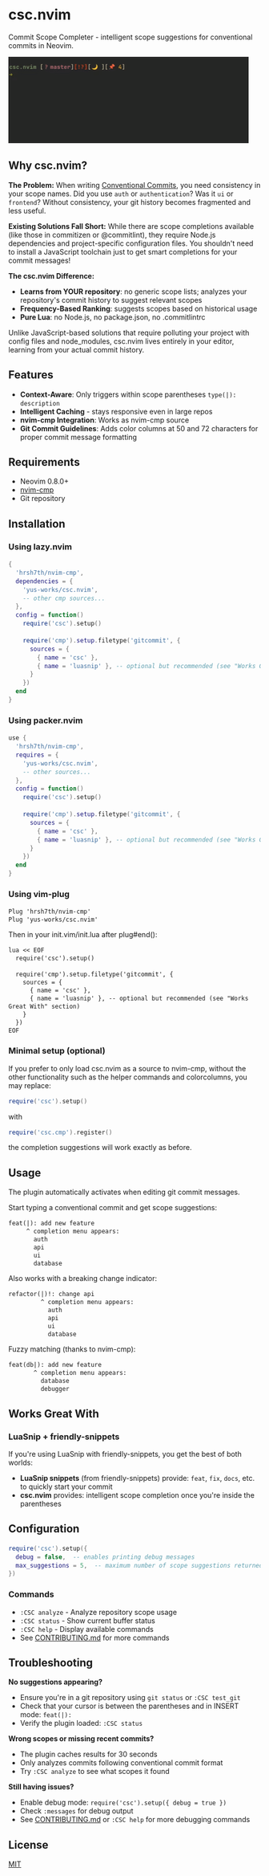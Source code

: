 # csc.nvim

Commit Scope Completer - intelligent scope suggestions for conventional commits in Neovim.

![Demo](./csc-demo.gif?v=3)

## Why csc.nvim?

**The Problem:** When writing [Conventional Commits](https://www.conventionalcommits.org/), you need consistency in your scope names. Did you use `auth` or `authentication`? Was it `ui` or `frontend`? Without consistency, your git history becomes fragmented and less useful.

**Existing Solutions Fall Short:** While there are scope completions available (like those in commitizen or @commitlint), they require Node.js dependencies and project-specific configuration files. You shouldn't need to install a JavaScript toolchain just to get smart completions for your commit messages!

**The csc.nvim Difference:**
- **Learns from YOUR repository**: no generic scope lists; analyzes your repository's commit history to suggest relevant scopes
- **Frequency-Based Ranking**: suggests scopes based on historical usage
- **Pure Lua**: no Node.js, no package.json, no .commitlintrc

Unlike JavaScript-based solutions that require polluting your project with config files and node_modules, csc.nvim lives entirely in your editor, learning from your actual commit history.

## Features

- **Context-Aware**: Only triggers within scope parentheses `type(|): description`
- **Intelligent Caching** - stays responsive even in large repos
- **nvim-cmp Integration**: Works as nvim-cmp source
- **Git Commit Guidelines**: Adds color columns at 50 and 72 characters for proper commit message formatting

## Requirements

- Neovim 0.8.0+
- [nvim-cmp](https://github.com/hrsh7th/nvim-cmp)
- Git repository

## Installation

### Using lazy.nvim

```lua
{
  'hrsh7th/nvim-cmp',
  dependencies = {
    'yus-works/csc.nvim',
    -- other cmp sources...
  },
  config = function()
    require('csc').setup()

    require('cmp').setup.filetype('gitcommit', {
      sources = {
        { name = 'csc' },
        { name = 'luasnip' }, -- optional but recommended (see "Works Great With" section)
      }
    })
  end
}
```

### Using packer.nvim

```lua
use {
  'hrsh7th/nvim-cmp',
  requires = {
    'yus-works/csc.nvim',
    -- other sources...
  },
  config = function()
    require('csc').setup()

    require('cmp').setup.filetype('gitcommit', {
      sources = {
        { name = 'csc' },
        { name = 'luasnip' }, -- optional but recommended (see "Works Great With" section)
      }
    })
  end
}
```

### Using vim-plug

```vim
Plug 'hrsh7th/nvim-cmp'
Plug 'yus-works/csc.nvim'
```

Then in your init.vim/init.lua after plug#end():

```vim
lua << EOF
  require('csc').setup()

  require('cmp').setup.filetype('gitcommit', {
    sources = {
      { name = 'csc' },
      { name = 'luasnip' }, -- optional but recommended (see "Works Great With" section)
    }
  })
EOF
```

### Minimal setup (optional)

If you prefer to only load csc.nvim as a source to nvim-cmp, without the other
functionality such as the helper commands and colorcolumns, you may replace:

```lua
require('csc').setup()
```

with

```lua
require('csc.cmp').register()
```

the completion suggestions will work exactly as before.

## Usage

The plugin automatically activates when editing git commit messages.

Start typing a conventional commit and get scope suggestions:

```
feat(|): add new feature
     ^ completion menu appears:
       auth
       api
       ui
       database
```

Also works with a breaking change indicator:

```
refactor(|)!: change api 
         ^ completion menu appears:
           auth
           api
           ui
           database
```

Fuzzy matching (thanks to nvim-cmp):

```
feat(db|): add new feature
       ^ completion menu appears:
         database
         debugger
```

## Works Great With

### LuaSnip + friendly-snippets

If you're using LuaSnip with friendly-snippets, you get the best of both worlds:
- **LuaSnip snippets** (from friendly-snippets) provide: `feat`, `fix`, `docs`, etc. to quickly start your commit
- **csc.nvim** provides: intelligent scope completion once you're inside the parentheses

## Configuration

```lua
require('csc').setup({
  debug = false,  -- enables printing debug messages
  max_suggestions = 5,  -- maximum number of scope suggestions returned (default: 10)
})
```

### Commands

- `:CSC analyze` - Analyze repository scope usage
- `:CSC status` - Show current buffer status
- `:CSC help` - Display available commands
- See [CONTRIBUTING.md](CONTRIBUTING.md) for more commands

## Troubleshooting

**No suggestions appearing?**
- Ensure you're in a git repository using `git status` or `:CSC test_git`
- Check that your cursor is between the parentheses and in INSERT mode: `feat(|):`
- Verify the plugin loaded: `:CSC status`

**Wrong scopes or missing recent commits?**
- The plugin caches results for 30 seconds
- Only analyzes commits following conventional commit format
- Try `:CSC analyze` to see what scopes it found

**Still having issues?**
- Enable debug mode: `require('csc').setup({ debug = true })`
- Check `:messages` for debug output
- See [CONTRIBUTING.md](CONTRIBUTING.md) or `:CSC help` for more debugging commands

## License

[MIT](LICENSE)
